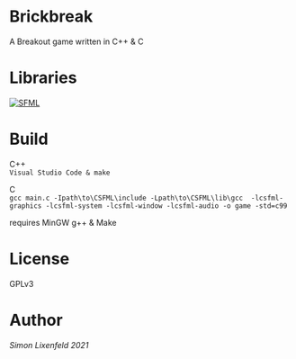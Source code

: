 # Brickbreak
A Breakout game written in C++ & C

# Libraries
[![SFML](https://img.shields.io/badge/SFML%20--brightgreen.svg?style=flat-square)](https://www.sfml-dev.org/) </br>

# Build 

C++<br>
`Visual Studio Code & make`

C<br>
`gcc main.c -Ipath\to\CSFML\include -Lpath\to\CSFML\lib\gcc  -lcsfml-graphics -lcsfml-system -lcsfml-window -lcsfml-audio -o game -std=c99`

requires MinGW g++ & Make

# License
GPLv3

# Author
*Simon Lixenfeld 2021*
